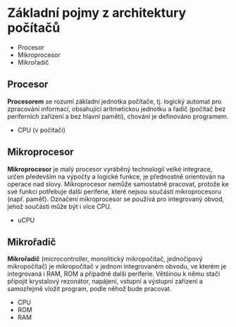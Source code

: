 # Základní pojmy z architektury počítačů

- Procesor
- Mikroprocesor
- Mikrořadič
## Procesor
**Procesorem** se rozumí základní jednotka počítače, tj. logický automat pro zpracování informací, obsahující aritmetickou jednotku a řadič (počítač bez periferních zařízení a bez hlavní paměti), chování je definováno programem.

- CPU (v počítači)
## Mikroprocesor
**Mikroprocesor** je malý procesor vyráběný technologií velké integrace, určen především na výpočty a logické funkce, je přednostně orientován na operace nad slovy. Mikroprocesor nemůže samostatně pracovat, protože ke své funkci potřebuje další periferie, které nejsou součástí mikroprocesoru (např. paměť). Označení mikroprocesor se používá pro integrovaný obvod, jehož součástí může být i více CPU.

- uCPU
## Mikrořadič
**Mikrořadič** (microcontroller, monolitický mikropočítač, jednočipový mikropočítač) je mikropočítač v jednom integrovaném obvodu, ve kterém je integrovaná i RAM, ROM a případně další periferie. Většinou k němu stačí připojit krystalový rezonátor, napájení, vstupní a výstupní zařízení a samozřejmě vložit program, podle něhož bude pracovat.

- CPU
- ROM
- RAM